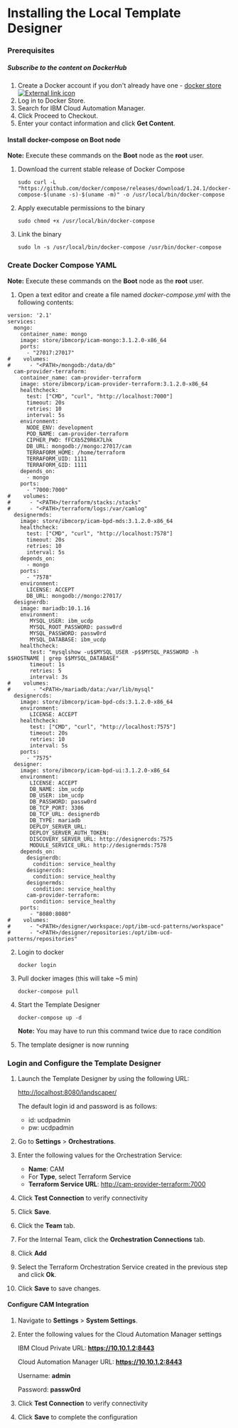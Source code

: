# Installing the Local Template Designer



### Prerequisites

##### Subscribe to the content on DockerHub

1. Create a Docker account if you don't already have one - [docker store ![External link icon](https://www.ibm.com/support/knowledgecenter/SS2L37_3.1.2.1/images/launch-glyph.svg)](https://www.ibm.com/links?url=https%3A%2F%2Fstore.docker.com)
2. Log in to Docker Store.
3. Search for IBM Cloud Automation Manager.
4. Click Proceed to Checkout.
5. Enter your contact information and click **Get Content**.

#### Install docker-compose on Boot node

**Note:** Execute these commands on the **Boot** node as the **root** user.

1. Download the current stable release of Docker Compose 

   ```
   sudo curl -L "https://github.com/docker/compose/releases/download/1.24.1/docker-compose-$(uname -s)-$(uname -m)" -o /usr/local/bin/docker-compose
   ```

2. Apply executable permissions to the binary

   ```
   sudo chmod +x /usr/local/bin/docker-compose
   ```

3. Link the binary

   ```
   sudo ln -s /usr/local/bin/docker-compose /usr/bin/docker-compose
   ```

   

### Create Docker Compose YAML

**Note:** Execute these commands on the **Boot** node as the **root** user.

1. Open a text editor and create a file named *docker-compose.yml* with the following contents:

```
version: '2.1'
services:
  mongo:
    container_name: mongo
    image: store/ibmcorp/icam-mongo:3.1.2.0-x86_64
    ports:
      - "27017:27017"
#    volumes:
#      - "<PATH>/mongodb:/data/db"
  cam-provider-terraform:
    container_name: cam-provider-terraform
    image: store/ibmcorp/icam-provider-terraform:3.1.2.0-x86_64
    healthcheck:
      test: ["CMD", "curl", "http://localhost:7000"]
      timeout: 20s
      retries: 10
      interval: 5s
    environment:
      NODE_ENV: development
      POD_NAME: cam-provider-terraform
      CIPHER_PWD: fFCXb5Z9R6X7Lhk
      DB_URL: mongodb://mongo:27017/cam
      TERRAFORM_HOME: /home/terraform
      TERRAFORM_UID: 1111
      TERRAFORM_GID: 1111
    depends_on:
      - mongo
    ports:
      - "7000:7000"
#    volumes:
#      - "<PATH>/terraform/stacks:/stacks"
#      - "<PATH>/terraform/logs:/var/camlog"
  designermds:
    image: store/ibmcorp/icam-bpd-mds:3.1.2.0-x86_64
    healthcheck:
      test: ["CMD", "curl", "http://localhost:7578"]
      timeout: 20s
      retries: 10
      interval: 5s
    depends_on:
      - mongo
    ports:
      - "7578"
    environment:
      LICENSE: ACCEPT
      DB_URL: mongodb://mongo:27017/
  designerdb:
    image: mariadb:10.1.16
    environment:
       MYSQL_USER: ibm_ucdp
       MYSQL_ROOT_PASSWORD: passw0rd
       MYSQL_PASSWORD: passw0rd
       MYSQL_DATABASE: ibm_ucdp
    healthcheck:
       test: "mysqlshow -u$$MYSQL_USER -p$$MYSQL_PASSWORD -h $$HOSTNAME | grep $$MYSQL_DATABASE"
       timeout: 1s
       retries: 5
       interval: 3s
#    volumes:
#       - "<PATH>/mariadb/data:/var/lib/mysql"
  designercds:
    image: store/ibmcorp/icam-bpd-cds:3.1.2.0-x86_64
    environment:
       LICENSE: ACCEPT
    healthcheck:
       test: ["CMD", "curl", "http://localhost:7575"]
       timeout: 20s
       retries: 10
       interval: 5s
    ports:
      - "7575"
  designer:
    image: store/ibmcorp/icam-bpd-ui:3.1.2.0-x86_64
    environment:
       LICENSE: ACCEPT
       DB_NAME: ibm_ucdp
       DB_USER: ibm_ucdp
       DB_PASSWORD: passw0rd
       DB_TCP_PORT: 3306
       DB_TCP_URL: designerdb
       DB_TYPE: mariadb
       DEPLOY_SERVER_URL:
       DEPLOY_SERVER_AUTH_TOKEN:
       DISCOVERY_SERVER_URL: http://designercds:7575
       MODULE_SERVICE_URL: http://designermds:7578
    depends_on:
      designerdb:
        condition: service_healthy
      designercds:
        condition: service_healthy
      designermds:
        condition: service_healthy
      cam-provider-terraform:
        condition: service_healthy
    ports:
       - "8080:8080"
#    volumes:
#      - "<PATH>/designer/workspace:/opt/ibm-ucd-patterns/workspace"
#      - "<PATH>/designer/repositories:/opt/ibm-ucd-patterns/repositories"
```

2. Login to docker

   ```
   docker login
   ```

3. Pull docker images (this will take ~5 min)

   ```
   docker-compose pull
   ```

4. Start the Template Designer

   ```
   docker-compose up -d
   ```

   **Note:** You may have to run this command twice due to race condition

5. The template designer is now running



### Login and Configure the Template Designer

1. Launch the Template Designer by using the following URL:

   [http://localhost:8080/landscaper/](https://www.ibm.com/links?url=http%3A%2F%2Flocalhost%3A8080%2Flandscaper%2F)

   The default login id and password is as follows:

   - id: ucdpadmin
   - pw: ucdpadmin

2. Go to **Settings** > **Orchestrations**.

3. Enter the following values for the Orchestration Service:

   - **Name**: CAM
   - For **Type**, select Terraform Service
   - **Terraform Service URL**: [http://cam-provider-terraform:7000](https://www.ibm.com/links?url=http%3A%2F%2Fcam-provider-terraform%3A7000)

4. Click **Test Connection** to verify connectivity

5. Click **Save**.

6. Click the **Team** tab.

7. For the Internal Team, click the **Orchestration Connections** tab.

8. Click **Add**

9. Select the Terraform Orchestration Service created in the previous step and click **Ok**.

10. Click **Save** to save changes.

#### Configure CAM Integration

1. Navigate to **Settings** > **System Settings**.

2. Enter the following values for the Cloud Automation Manager settings

   IBM Cloud Private URL:   **https://10.10.1.2:8443**

   Cloud Automation Manager URL:   **https://10.10.1.2:8443**

   Username:  **admin**

   Password:  **passw0rd**

3. Click **Test Connection** to verify connectivity
4. Click **Save** to complete the configuration

